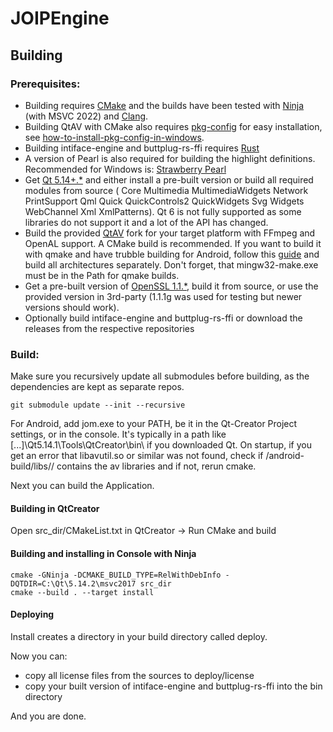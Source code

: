 # JOIPEngine

## Building
### Prerequisites:
- Building requires [CMake](https://cmake.org/) and the builds have been tested with [Ninja](https://ninja-build.org/) (with MSVC 2022) and [Clang](https://clang.llvm.org/get_started.html).
- Building QtAV with CMake also requires [pkg-config](https://www.freedesktop.org/wiki/Software/pkg-config/) for easy installation, see [how-to-install-pkg-config-in-windows](https://stackoverflow.com/questions/1710922/how-to-install-pkg-config-in-windows).
- Building intiface-engine and buttplug-rs-ffi requires [Rust](https://www.rust-lang.org/tools/install)
- A version of Pearl is also required for building the highlight definitions. Recommended for Windows is: [Strawberry Pearl](https://strawberryperl.com/)
- Get [Qt 5.14+.*](https://download.qt.io/) and either install a pre-built version or build all required modules from source ( Core Multimedia MultimediaWidgets Network PrintSupport Qml Quick QuickControls2 QuickWidgets Svg Widgets WebChannel Xml XmlPatterns). Qt 6 is not fully supported as some libraries do not support it and a lot of the API has changed.
- Build the provided [QtAV](https://github.com/RemotelyChaotic/QtAV) fork for your target platform with FFmpeg and OpenAL support. A CMake build is recommended. If you want to build it with qmake and have trubble building for Android, follow this [guide](https://github.com/wang-bin/QtAV/issues/1262#issuecomment-597193360) and build all architectures separately. Don't forget, that mingw32-make.exe must be in the Path for qmake builds.
- Get a pre-built version of [OpenSSL 1.1.*](https://www.openssl.org/), build it from source, or use the provided version in 3rd-party (1.1.1g was used for testing but newer versions should work).
- Optionally build intiface-engine and buttplug-rs-ffi or download the releases from the respective repositories

### Build:
Make sure you recursively update all submodules before building, as the dependencies are kept as separate repos.
```
git submodule update --init --recursive
```

For Android, add jom.exe to your PATH, be it in the Qt-Creator Project settings, or in the console.
It's typically in a path like [...]\Qt5.14.1\Tools\QtCreator\bin\ if you downloaded Qt.
On startup, if you get an error that libavutil.so or similar was not found, check if <build>/android-build/libs/<abi>/ contains the av libraries and if not, rerun cmake.

Next you can build the Application.

#### Building in QtCreator
Open src_dir/CMakeList.txt in QtCreator -> Run CMake and build

#### Building and installing in Console with Ninja
```
cmake -GNinja -DCMAKE_BUILD_TYPE=RelWithDebInfo -DQTDIR=C:\Qt\5.14.2\msvc2017 src_dir
cmake --build . --target install
```

#### Deploying
Install creates a directory in your build directory called deploy.

Now you can:
- copy all license files from the sources to deploy/license
- copy your built version of intiface-engine and buttplug-rs-ffi into the bin directory

And you are done.
